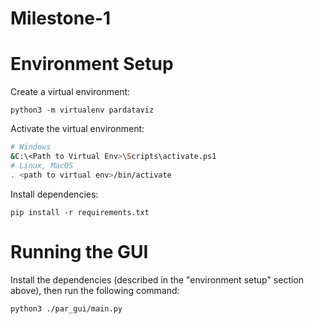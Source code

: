 # Milestone-1

# Environment Setup

Create a virtual environment:

```
python3 -m virtualenv pardataviz
```

Activate the virtual environment:

```bash
# Windows
&C:\<Path to Virtual Env>\Scripts\activate.ps1
# Linux, MacOS
. <path to virtual env>/bin/activate
```

Install dependencies:

```
pip install -r requirements.txt
```

# Running the GUI

Install the dependencies (described in the "environment setup" section above), then run the following command:

```
python3 ./par_gui/main.py
```
